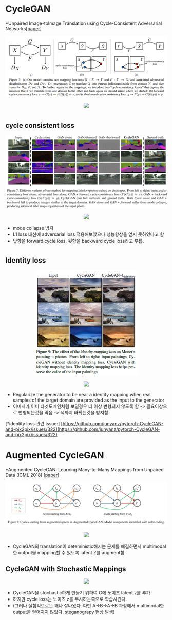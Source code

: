 # CycleGAN
*Unpaired Image-toImage Translation using Cycle-Consistent Adversarial Networks[[paper]](https://arxiv.org/pdf/1703.10593.pdf)

<p align="center">
<img src="https://raw.githubusercontent.com/ppooiiuuyh/Survey_img2img_effects_of_losses/master/assets/cyclegan.png">
</p>


<p align="center">
<img src="https://latex.codecogs.com/gif.latex?L(G,F,D_X,D_Y)&space;=&space;L_{GAN}(G,D_Y,X,Y)&space;&plus;&space;L_{GAN}(F,D_X,Y,X)&space;&plus;&space;\lambda&space;L_{cyc}(G,F)">
</p>

#
#
## cycle consistent loss
<p align="center">
<img src="https://raw.githubusercontent.com/ppooiiuuyh/Survey_img2img_effects_of_losses/master/assets/cyclegan_comprisons.png">
</p>

<p align="center">
<img src="https://latex.codecogs.com/gif.latex?L_{cyc}(G,F)=&space;\mathbb{E}_{x&space;\sim&space;P_{data}(x))}[||F(G(x))-x||_1]&space;&plus;&space;\mathbb{E}_{y&space;\sim&space;P_{data}(y))}[||G(F(x))-y||_1]">
</p>



* mode collapse 방지
* L1 loss 대신에 adversarial loss 적용해보았으나 성능향상을 얻지 못하였다고 함
* 앞항을 forward cycle loss, 뒷항을 backward cycle loss라고 부름. 


#
#
## Identity loss

<p align="center">
<img src="https://raw.githubusercontent.com/ppooiiuuyh/Survey_img2img_effects_of_losses/master/assets/cyclegan_identityloss.PNG">
</p>

<p align="center">
<img src="https://latex.codecogs.com/gif.latex?L_{identity}(G,F)&space;=&space;\mathbb{E}_{y\sim&space;P_{data(y)}}[||G(y)-y||_1]&space;&plus;&space;\mathbb{E}_{x&space;\sim&space;P{data(X)}}[||F(x)-x||_1]">
</p>

* Regularize the generator to be near a identity mapping when real samples of the target domain are provided as the input to the generator
* 이미지가 이미 타겟도메인처럼 보일경우 더 이상 변형되지 않도록 함 -> 필요이상으로 변형되는것을 막음 -> 색까지 바뀌는것을 방지함

[*identity loss 관련 issue:] [https://github.com/junyanz/pytorch-CycleGAN-and-pix2pix/issues/322](https://github.com/junyanz/pytorch-CycleGAN-and-pix2pix/issues/322)


#
#
#
#
# Augmented CycleGAN
*Augmented CycleGAN: Learning Many-to-Many Mappings from Unpaired Data (ICML 2018) [[paper]](https://arxiv.org/pdf/1802.10151.pdf)

<p align="center">
<img src="https://raw.githubusercontent.com/ppooiiuuyh/Survey_img2img_effects_of_losses/master/assets/augcyclegan.PNG">
</p>


<p align="center">
<img src="https://latex.codecogs.com/gif.latex?L_{A&space;\times&space;Z_b&space;\rightarrow&space;B&space;\times&space;Z_a}&space;=&space;L_{GAN}^B(D_B,G_{AB})&space;&plus;&space;L_{GAN}^{Z_a}(D_{Z_a},E_A,G_{AB})&space;&plus;&space;\gamma_1&space;L_{CYC}^A(G_AB,G_BA,E_A)&plus;\gamma_2&space;L_{CYC}^{Z_b}(G_{AB},E_B)">
</p>


* CycleGAN의 translation이 deteministic해지는 문제를 해결하면서 multimodal한 output을 mapping할 수 있도록 latent Z를 augment함

## CycleGAN with Stochastic Mappings
<p align="center">
<img src="https://latex.codecogs.com/gif.latex?L_{GAN}^B(G_{AB},D_B)&space;=&space;\mathbb{E}_{b&space;\sim&space;P_d(b)}[logD_B(b)]&plus;\mathbb{E}_{a&space;\sim&space;P_d(a),z&space;\sim&space;p(z)}[log(1-D_(G_{AB(a,z)}))]">
</p>


* CycleGAN을 stochastic하게 만들기 위하여 G에 노이즈 latent z를 추가
* 하지만 cycle loss는 노이즈 z를 무시하는쪽으로 학습시킨다.
* (그러나 실험적으로는 꽤나 잘나왔다. 다만 A->B->A->B 과정에서 multimodal한 output을 얻어지지 않았다. steganograpy 현상 발생)
